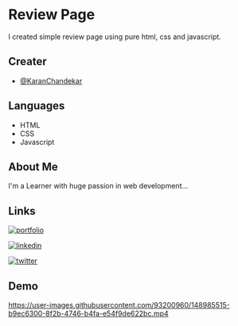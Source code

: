 # Review Page

I created simple review page using pure html, css and javascript.


## Creater

- [@KaranChandekar](https://github.com/KaranChandekar)


## Languages

- HTML
- CSS
- Javascript


## About Me
I'm a Learner with huge passion in web development...


## Links
[![portfolio](https://img.shields.io/badge/my_portfolio-000?style=for-the-badge&logo=ko-fi&logoColor=white)](https://portfolio-me-karanchandekar.vercel.app/)

[![linkedin](https://img.shields.io/badge/linkedin-0A66C2?style=for-the-badge&logo=linkedin&logoColor=white)](https://www.linkedin.com/in/karan-chandekar-a87263219/)

[![twitter](https://img.shields.io/badge/twitter-1DA1F2?style=for-the-badge&logo=twitter&logoColor=white)](https://twitter.com/karanchandekar1)



## Demo

https://user-images.githubusercontent.com/93200960/148985515-b9ec6300-8f2b-4746-b4fa-e54f9de622bc.mp4

